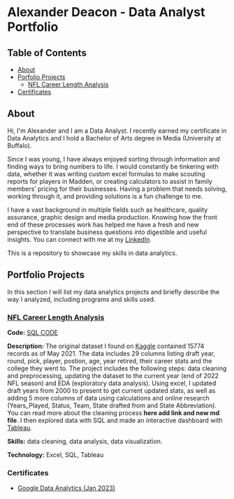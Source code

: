 # Alexander Deacon - Data Analyst Portfolio

## Table of Contents
* [About](INTRO.md#about)
* [Porfolio Projects](INTRO.md#portfolio-projects)
  * [NFL Career Length Analysis](INTRO.md#nfl-career-length-analysis)
* [Certificates](INTRO.md#certificates)

## About
Hi, I'm Alexander and I am a Data Analyst. I recently earned my certificate in Data Analytics and I hold a Bachelor of Arts degree in Media (University at Buffalo). 

Since I was young, I have always enjoyed sorting through information and finding ways to bring numbers to life. I would constantly be tinkering with data, whether it was writing custom excel formulas to make scouting reports for players in Madden, or creating calculators to assist in family members’ pricing for their businesses. Having a problem that needs solving, working through it, and providing solutions is a fun challenge to me.

I have a vast background in multiple fields such as healthcare, quality assurance, graphic design and media production. Knowing how the front end of these processes work has helped me have a fresh and new perspective to translate business questions into digestible and useful insights. You can connect with me at my [LinkedIn](https://www.linkedin.com/in/alexanderrdeacon/).

This is a repository to showcase my skills in data analytics.

## Portfolio Projects
In this section I will list my data analytics projects and briefly describe the way I analyzed, including programs and skills used.

### [NFL Career Length Analysis](https://github.com/alexrdeacon/Data-Analyst-Portfolio/blob/main/NFL%20Career%20Length%20Analysis/NFL_Draft_Career_Length_Analysis.md)

**Code:** [SQL CODE](https://github.com/alexrdeacon/Data-Analyst-Portfolio/blob/main/NFL%20Career%20Length%20Analysis/NFL%20Career%20Length%20Analysis.sql)

**Description:** The original dataset I found on [Kaggle](https://www.kaggle.com/datasets/cviaxmiwnptr/nfl-draft-19702021) contained 15774 records as of May 2021. The data includes 29 columns listing draft year, round, pick, player, postion, age, year retired, their career stats and the college they went to. The project includes the following steps: data cleaning and preprocessing, updating the dataset to the current year (end of 2022 NFL season) and EDA (exploratory data analysis). Using excel, I updated draft years from 2000 to present to get current updated stats, as well as adding 5 more columns of data using calculations and online research (Years_Played, Status, Team, State drafted from and State Abbreviation). You can read more about the cleaning process **here add link and new md file**. I then explored data with SQL and made an interactive dashboard with [Tableau](https://public.tableau.com/app/profile/alex7268/viz/NFLCareerLengthTracker/NFLCareerLengthTracker).

**Skills:** data cleaning, data analysis, data visualization.

**Technology:** Excel, SQL, Tableau

### Certificates

* [Google Data Analytics (Jan 2023)](https://www.credly.com/badges/b5524632-004c-431c-a443-048834d4f847/linked_in_profile)
